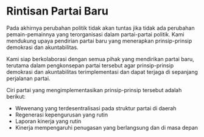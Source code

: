 # Rintisan Partai Baru

Pada akhirnya perubahan politik tidak akan tuntas jika tidak ada perubahan pemain-pemainnya yang terorganisasi dalam partai-partai politik. Kami mendukung upaya pendirian partai baru yang menerapkan prinsip-prinsip demokrasi dan akuntabilitas.

Kami siap berkolaborasi dengan semua pihak yang mendirikan partai baru, terutama dalam pengkonsepan partai tersebut agar prinsip-prinsip demokrasi dan akuntabilitas terimplementasi dan dapat terjaga di sepanjang perjalanan partai.

Ciri partai yang mengimplementasikan prinsip-prinsip tersebut adalah berikut:

* Wewenang yang terdesentralisasi pada struktur partai di daerah
* Regenerasi kepengurusan yang rutin
* Laporan kinerja yang rutin
* Kinerja mempengaruhi penugasan yang berlangsung dan di masa depan

